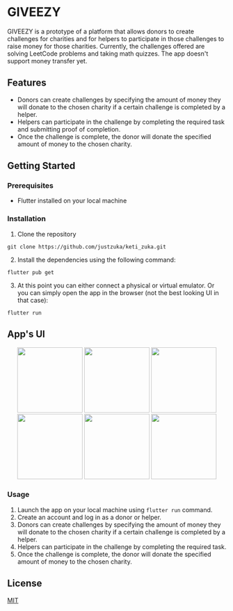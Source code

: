 # GIVEEZY

GIVEEZY is a prototype of a platform that allows donors to create challenges for charities and for helpers to participate in those challenges to raise money for those charities. Currently, the challenges offered are solving LeetCode problems and taking math quizzes. The app doesn't support money transfer yet.

## Features

- Donors can create challenges by specifying the amount of money they will donate to the chosen charity if a certain challenge is completed by a helper.
- Helpers can participate in the challenge by completing the required task and submitting proof of completion.
- Once the challenge is complete, the donor will donate the specified amount of money to the chosen charity.

## Getting Started

### Prerequisites

- Flutter installed on your local machine

### Installation

1. Clone the repository
```
git clone https://github.com/justzuka/keti_zuka.git
```

2. Install the dependencies using the following command:
```
flutter pub get
```

3. At this point you can either connect a physical or virtual emulator. Or you can simply open the app in the browser (not the best looking UI in that case):
```
flutter run
```

## App's UI
<div align="center">
  <img src="https://github.com/justzuka/keti_zuka/assets/64359365/ffdd26aa-306d-411e-bb1e-443d6fcb8d54" width="150" />
  <img src="https://github.com/justzuka/keti_zuka/assets/64359365/b46b584d-00d1-4574-9407-1d9a832dbd37" width="150" />
  <img src="https://github.com/justzuka/keti_zuka/assets/64359365/42fbe9d9-0875-4d6b-947b-25fcacb01e6b" width="150" />
  <img src="https://github.com/justzuka/keti_zuka/assets/64359365/509b5d0a-da90-4166-a869-a232ac61e9df" width="150" />
  <img src="https://github.com/justzuka/keti_zuka/assets/64359365/c76307ff-95ca-4a65-9c82-359bdef4c9bd" width="150" />
  <img src="https://github.com/justzuka/keti_zuka/assets/64359365/5342a1b8-0ab1-4834-a92e-ba2a7f845b83" width="150" />
</div>

### Usage

1. Launch the app on your local machine using `flutter run` command.
2. Create an account and log in as a donor or helper.
3. Donors can create challenges by specifying the amount of money they will donate to the chosen charity if a certain challenge is completed by a helper.
4. Helpers can participate in the challenge by completing the required task.
5. Once the challenge is complete, the donor will donate the specified amount of money to the chosen charity.

## License

[MIT](https://choosealicense.com/licenses/mit/)



